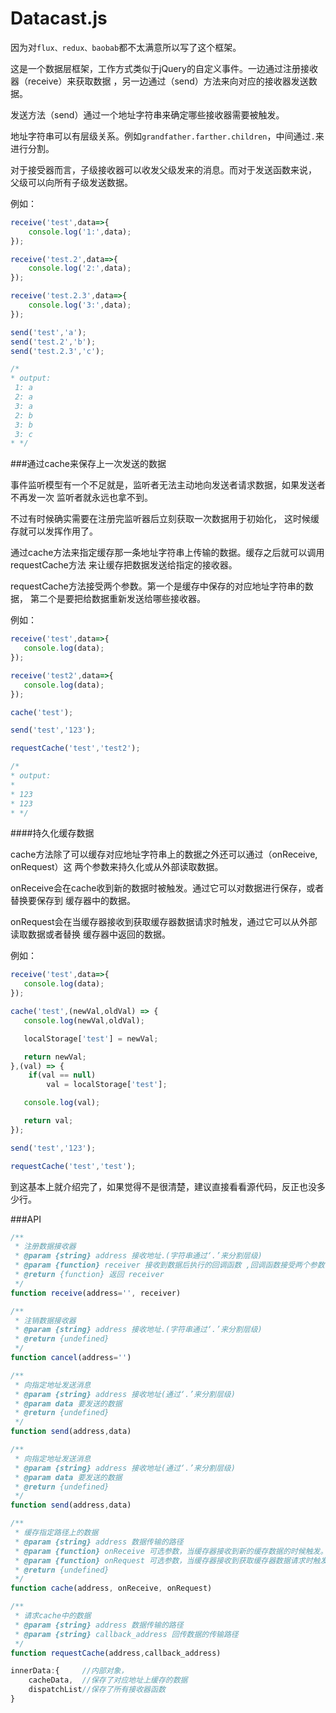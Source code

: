 # Datacast.js
因为对`flux、redux、baobab`都不太满意所以写了这个框架。

这是一个数据层框架，工作方式类似于jQuery的自定义事件。一边通过注册接收器（receive）来获取数据
，另一边通过（send）方法来向对应的接收器发送数据。

发送方法（send）通过一个地址字符串来确定哪些接收器需要被触发。

地址字符串可以有层级关系。例如`grandfather.farther.children`，中间通过`.`来进行分割。

对于接受器而言，子级接收器可以收发父级发来的消息。而对于发送函数来说，
父级可以向所有子级发送数据。

例如：
```javascript
receive('test',data=>{
    console.log('1:',data);
});

receive('test.2',data=>{
    console.log('2:',data);
});

receive('test.2.3',data=>{
    console.log('3:',data);
});

send('test','a');
send('test.2','b');
send('test.2.3','c');

/*
* output:
 1: a
 2: a
 3: a
 2: b
 3: b
 3: c
* */
```

###通过cache来保存上一次发送的数据

事件监听模型有一个不足就是，监听者无法主动地向发送者请求数据，如果发送者不再发一次
监听者就永远也拿不到。

不过有时候确实需要在注册完监听器后立刻获取一次数据用于初始化，
这时候缓存就可以发挥作用了。

通过cache方法来指定缓存那一条地址字符串上传输的数据。缓存之后就可以调用requestCache方法
来让缓存把数据发送给指定的接收器。

requestCache方法接受两个参数。第一个是缓存中保存的对应地址字符串的数据，
第二个是要把给数据重新发送给哪些接收器。

例如：

```javascript
receive('test',data=>{
   console.log(data);
});

receive('test2',data=>{
   console.log(data);
});

cache('test');

send('test','123');

requestCache('test','test2');

/*
* output:
*
* 123
* 123
* */
```
####持久化缓存数据

cache方法除了可以缓存对应地址字符串上的数据之外还可以通过（onReceive, onRequest）这
两个参数来持久化或从外部读取数据。

onReceive会在cache收到新的数据时被触发。通过它可以对数据进行保存，或者替换要保存到
缓存器中的数据。

onRequest会在当缓存器接收到获取缓存器数据请求时触发，通过它可以从外部读取数据或者替换
缓存器中返回的数据。

例如：

```javascript
receive('test',data=>{
   console.log(data);
});

cache('test',(newVal,oldVal) => {
   console.log(newVal,oldVal);

   localStorage['test'] = newVal;

   return newVal;
},(val) => {
    if(val == null)
        val = localStorage['test'];

   console.log(val);

   return val;
});

send('test','123');

requestCache('test','test');
```

到这基本上就介绍完了，如果觉得不是很清楚，建议直接看看源代码，反正也没多少行。

###API
```javascript
/**
 * 注册数据接收器
 * @param {string} address 接收地址.(字符串通过‘.’来分割层级)
 * @param {function} receiver 接收到数据后执行的回调函数 ,回调函数接受两个参数（data:数据，address:接收到的地址字符串）
 * @return {function} 返回 receiver
 */
function receive(address='', receiver)
```

```javascript
/**
 * 注销数据接收器
 * @param {string} address 接收地址.(字符串通过‘.’来分割层级)
 * @return {undefined}
 */
function cancel(address='')
```

```javascript
/**
 * 向指定地址发送消息
 * @param {string} address 接收地址(通过‘.’来分割层级)
 * @param data 要发送的数据
 * @return {undefined}
 */
function send(address,data)
```

```javascript
/**
 * 向指定地址发送消息
 * @param {string} address 接收地址(通过‘.’来分割层级)
 * @param data 要发送的数据
 * @return {undefined}
 */
function send(address,data)
```

```javascript
/**
 * 缓存指定路径上的数据
 * @param {string} address 数据传输的路径
 * @param {function} onReceive 可选参数，当缓存器接收到新的缓存数据的时候触发。该回调函数接受两个参数（newValue:新值，oldValue：旧值） 执行完后需要返回一个值来替换缓存器中的值
 * @param {function} onRequest 可选参数，当缓存器接收到获取缓存器数据请求时触发。该回调函数接受一个参数（Value:缓存的值） 执行完后需要返回一个值来返回给请求者
 * @return {undefined}
 */
function cache(address, onReceive, onRequest)
```

```javascript
/**
 * 请求cache中的数据
 * @param {string} address 数据传输的路径
 * @param {string} callback_address 回传数据的传输路径
 */
function requestCache(address,callback_address)
```

```javascript
innerData:{     //内部对象，
    cacheData,  //保存了对应地址上缓存的数据
    dispatchList//保存了所有接收器函数
}
```